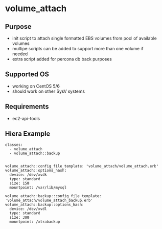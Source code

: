 # volume_attach

## Purpose
* init script to attach single formatted EBS volumes from pool of available volumes
* multipe scripts can be added to support more than one volume if needed
* extra script added for percona db back purposes 

## Supported OS
* working on CentOS 5/6
* should work on other SysV systems 

## Requirements
- ec2-api-tools

## Hiera Example
```
classes:
  - volume_attach
  - volume_attach::backup


volume_attach::config_file_template: 'volume_attach/volume_attach.erb'
volume_attach::options_hash:
  device: /dev/xvdk
  type: standard
  size: 150
  mountpoint: /var/lib/mysql

volume_attach::backup::config_file_template: 'volume_attach/volume_attach_backup.erb'
volume_attach::backup::options_hash:
  device: /dev/xvdl
  type: standard
  size: 300
  mountpoint: /xtrabackup
  ```
